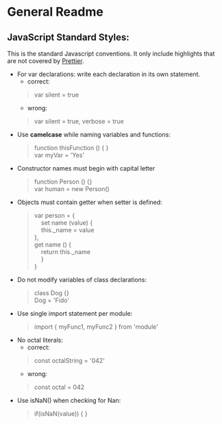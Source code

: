# General Readme
 
## **JavaScript Standard Styles:**
 
This is the standard Javascript conventions. It only include highlights that are not covered by [Prettier](https://prettier.io/docs/en/options.html).
 
- For var declarations: write each declaration in its own statement.
    - correct:
    > var silent = true
    - wrong:
    > var silent = true, verbose = true
- Use **camelcase** while naming variables and functions:
    > function thisFunction () { }
    > <br> var myVar = 'Yes'
- Constructor names must begin with capital letter
    > function Person () {}
    > <br>var human = new Person()
- Objects must contain getter when setter is defined:
    >var person = {
    <br>&nbsp;&nbsp;&nbsp;&nbsp;set name (value) {
    <br>&nbsp;&nbsp;&nbsp;&nbsp;this._name = value
  <br>},
  <br>get name () {        
    &nbsp;&nbsp;&nbsp;&nbsp;return this._name
  <br>&nbsp;&nbsp;&nbsp;&nbsp;}
<br>}
- Do not modify variables of class declarations:
    > class Dog {}
    <br>Dog = 'Fido'
- Use single import statement per module:
    >import { myFunc1, myFunc2 } from 'module'
- No octal literals:
    - correct:
    > const octalString = '042'
    -   wrong:
    > const octal = 042
- Use isNaN() when checking for Nan:
    > if(isNaN(value)) { }
